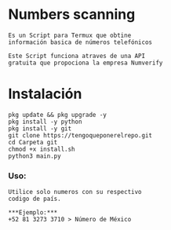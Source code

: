 # Numbers scanning
    Es un Script para Termux que obtine
    información basica de números telefónicos

    Este Script funciona atraves de una API 
    gratuita que propociona la empresa Numverify

# Instalación
    pkg update && pkg upgrade -y
    pkg install -y python
    pkg install -y git
    git clone https://tengoqueponerelrepo.git
    cd Carpeta git
    chmod +x install.sh
    python3 main.py

### Uso:
    Utilice solo numeros con su respectivo
    codigo de país.

    ***Ejemplo:***
    +52 81 3273 3710 > Número de México
